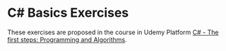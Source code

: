 # C\# Basics Exercises

These exercises are proposed in the course in Udemy Platform [C# - The first steps: Programming and Algorithms](https://www.udemy.com/course/logica-de-programacao-csharp/).
